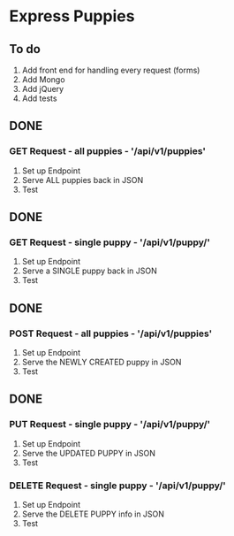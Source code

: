 # Express Puppies

## To do

1. Add front end for handling every request (forms)
1. Add Mongo
1. Add jQuery
1. Add tests

## DONE

### GET Request - all puppies - '/api/v1/puppies'

1. Set up Endpoint
1. Serve ALL puppies back in JSON
1. Test

## DONE

### GET Request - single puppy - '/api/v1/puppy/<id>'

1. Set up Endpoint
1. Serve a SINGLE puppy back in JSON
1. Test

## DONE

### POST Request - all puppies - '/api/v1/puppies'

1. Set up Endpoint
1. Serve the NEWLY CREATED puppy in JSON
1. Test

## DONE

### PUT Request - single puppy - '/api/v1/puppy/<id>'

1. Set up Endpoint
1. Serve the UPDATED PUPPY in JSON
1. Test

### DELETE Request - single puppy - '/api/v1/puppy/<id>'

1. Set up Endpoint
1. Serve the DELETE PUPPY info in JSON
1. Test
